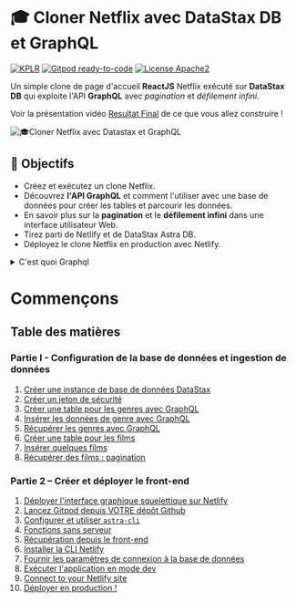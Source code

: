 <!--- STARTEXCLUDE --->
# 🎓 Cloner Netflix avec DataStax DB et GraphQL
[![KPLR](https://user-images.githubusercontent.com/123748165/226143592-ec837bc1-7879-41d9-816b-94ede52a7b82.png)](https://www.kplr.fr/qui-sommes-nous)
[![Gitpod ready-to-code](https://img.shields.io/badge/Gitpod-ready--to--code-blue?logo=gitpod)](https://gitpod.io/from-referrer/)
[![License Apache2](https://img.shields.io/hexpm/l/plug.svg)](http://www.apache.org/licenses/LICENSE-2.0)



Un simple clone de page d'accueil **ReactJS** Netflix exécuté sur **DataStax DB** qui exploite l'API **GraphQL** avec *pagination* et *défilement infini*.
<!--- ENDEXCLUDE --->

Voir la présentation vidéo [Resultat Final](https://glittery-twilight-7ada8e.netlify.app/) de ce que vous allez construire !

![🎓Cloner Netflix avec Datastax et GraphQL](https://user-images.githubusercontent.com/123748165/226187624-3012341b-d74a-41a5-8a5b-181121091157.png)

## 🎯  Objectifs
* Créez et exécutez un clone Netflix.
* Découvrez **l'API GraphQL** et comment l'utiliser avec une base de données pour créer les tables et parcourir les données.
* En savoir plus sur la **pagination** et le **défilement infini** dans une interface utilisateur Web.
* Tirez parti de Netlify et de DataStax Astra DB.
* Déployez le clone Netflix en production avec Netlify.

<details><summary>C'est quoi Graphql</summary>
GraphQL est un langage de requête de données open source développé par Facebook en 2012 pour simplifier la communication entre les applications frontales et les serveurs de données. Contrairement aux API REST traditionnelles, GraphQL permet aux clients de spécifier précisément les données dont ils ont besoin, ce qui évite le surchargement de l'API avec des requêtes multiples et redondantes.

Avec GraphQL, les clients peuvent interroger une API pour récupérer uniquement les données nécessaires à leur application, ce qui peut réduire considérablement la quantité de données transférées et améliorer les performances. GraphQL fournit également une documentation complète pour l'API, ce qui facilite la compréhension et l'utilisation de l'API par les développeurs.

En somme, GraphQL est un langage de requête flexible et efficace pour les API qui permet aux clients de spécifier exactement les données dont ils ont besoin, en évitant le gaspillage de ressources et en améliorant les performances.

</details>

# Commençons

## Table des matières

### Partie I - Configuration de la base de données et ingestion de données
1. [Créer une instance de base de données DataStax](#1-login-or-register-to-astradb-and-create-database)
2. [Créer un jeton de sécurité](#2-create-a-security-token)
3. [Créer une table pour les genres avec GraphQL](#3-create-table-for-genres-with-graphql)
4. [Insérer les données de genre avec GraphQL](#4-insert-genre-data-with-graphql)
5. [Récupérer les genres avec GraphQL](#5-retrieve-genres-with-graphql)
6. [Créer une table pour les films](#6-create-a-table-for-movies)
7. [Insérer quelques films](#7-insérer-quelques-films)
8. [Récupérer des films : pagination](#8-récupérer-films-pagination)

### Partie 2 – Créer et déployer le front-end

1. [Déployer l'interface graphique squelettique sur Netlify](#1-deploy-skeletal-gui-to-netlify)
2. [Lancez Gitpod depuis VOTRE dépôt Github](#2-launch-gitpod-from-your-github-repo)
3. [Configurer et utiliser `astra-cli`](#3-set-up-and-use-astra-cli)
4. [Fonctions sans serveur](#4-fonctions-sans-serveur)
5. [Récupération depuis le front-end](#5-fetching-from-the-front-end)
6. [Installer la CLI Netlify](#6-install-the-netlify-cli)
7. [Fournir les paramètres de connexion à la base de données](#7-provide-db-connection-parameters)
8. [Exécuter l'application en mode dev](#8-run-the-app-in-dev-mode)
9. [Connect to your Netlify site](#9-connect-to-your-netlify-site)
10. [Déployer en production !](#10-deploy-in-production)
